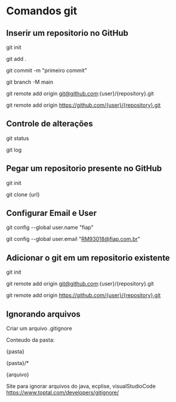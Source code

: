 # Comandos git

## Inserir um repositorio no GitHub
git init

git add .

git commit -m "primeiro commit"

git branch -M main

git remote add origin git@github.com:{user}/{repository}.git

git remote add origin https://github.com/{user}/{repository}.git

## Controle de alterações
git status

git log

## Pegar um repositorio presente no GitHub
git init

git clone {url}

## Configurar Email e User
git config --global user.name "fiap"

git config --global user.email "RM93018@fiap.com.br"

## Adicionar o git em um repositorio existente
git init

git remote add origin git@github.com:{user}/{repository}.git

git remote add origin https://github.com/{user}/{repository}.git

## Ignorando arquivos
Criar um arquivo .gitignore

Conteudo da pasta:

{pasta}

{pasta}/*

{arquivo}

Site para ignorar arquivos do java, ecplise, visualStudioCode https://www.toptal.com/developers/gitignore/
